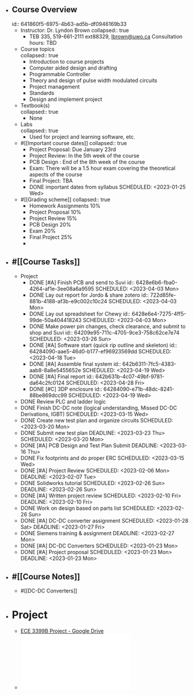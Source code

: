 - ## Course Overview
  id:: 641860f5-6975-4b63-ad5b-df0946169b33
	- Instructor: Dr. Lyndon Brown
	  collapsed:: true
		- TEB 335, 519-661-2111 ext88329, lbrown@uwo.ca
		  Consultation hours: TBD
	- Course topics  
	  collapsed:: true
		- Introduction to course projects
		- Computer aided design and drafting
		- Programmable Controller
		- Theory and design of pulse width modulated circuits
		- Project management
		- Standards
		- Design and implement project
	- Textbook(s)  
	  collapsed:: true
		- None
	- Labs  
	  collapsed:: true
		- Used for project and learning software, etc.
	- #[[Important course dates]]
	  collapsed:: true
		- Project Proposal: Due January 23rd
		- Project Review: In the 5th week of the course
		- PCB Design : End of the 8th week of the course
		- Exam: There will be a 1.5 hour exam covering the theoretical aspects of the course
		- Final Project: TBA
		- DONE important dates from syllabus
		  SCHEDULED: <2023-01-25 Wed>
	- #[[Grading scheme]]
	  collapsed:: true
		- Homework Assignments 10%
		- Project Proposal 10%
		- Project Review 15%
		- PCB Design 20%
		- Exam 20%
		- Final Project 25%
		-
- ## #[[Course Tasks]]
	- Project
		- DONE [#A] Finish PCB and send to Suvi 
		  id:: 6428e6b6-fba0-4264-af1e-3ee08a6a9595
		  SCHEDULED: <2023-04-03 Mon>
		- DONE Lay out report for Jordo & share zotero
		  id:: 722d85fe-881b-4188-af3b-e9c002c10c24
		  SCHEDULED: <2023-04-03 Mon>
		- DONE Lay out spreadsheet for Chewy
		  id:: 6428e6e4-7275-4ff5-99de-50a404418243
		  SCHEDULED: <2023-04-03 Mon>
		- DONE Make power pin changes, check clearance, and submit to shop and Suvi
		  id:: 64209e95-711c-4705-9ce3-758c62ce7e74
		  SCHEDULED: <2023-03-26 Sun>
		- DONE [#A] Software start (quick rip outline and skeleton)
		  id:: 64284090-aae5-46d0-b177-ef96923569dd
		  SCHEDULED: <2023-04-18 Tue>
		- DONE [#A] Assemble final system
		  id:: 642b6311-7fc5-4383-aab8-8a8e5455652e
		  SCHEDULED: <2023-04-19 Wed>
		- DONE [#A] Final report
		  id:: 642b631b-4c07-49bf-9781-da64c2fc0124
		  SCHEDULED: <2023-04-28 Fri>
		- DONE [#C] 3DP enclosure
		  id:: 64284090-e71b-48dc-8241-88be869dcc99
		  SCHEDULED: <2023-04-19 Wed>
	- DONE Review PLC and ladder logic
	- DONE Finish DC-DC note (logical understanding, Missed DC-DC Derivations, IGBT)
	  SCHEDULED: <2023-03-15 Wed>
	- DONE Create new test plan and organize circuits
	  SCHEDULED: <2023-03-20 Mon>
	- DONE Submit new test plan
	  DEADLINE: <2023-03-23 Thu>
	  SCHEDULED: <2023-03-20 Mon>
	- DONE [#A] PCB Design and Test Plan Submit
	  DEADLINE: <2023-03-16 Thu>
	- DONE Fix footprints and do proper ERC
	  SCHEDULED: <2023-03-15 Wed>
	- DONE [#A] Project Review
	  SCHEDULED: <2023-02-06 Mon>
	  DEADLINE: <2023-02-07 Tue>
	- DONE Solidworks tutorial
	  SCHEDULED: <2023-02-26 Sun>
	  DEADLINE: <2023-02-26 Sun>
	- DONE [#A] Written project review
	  SCHEDULED: <2023-02-10 Fri>
	  DEADLINE: <2023-02-10 Fri>
	- DONE Work on design based on parts list
	  SCHEDULED: <2023-02-26 Sun>
	- DONE [#A] DC-DC converter assignment
	  SCHEDULED: <2023-01-28 Sat>
	  DEADLINE: <2023-01-27 Fri>
	- DONE Siemens training & assignment
	  DEADLINE: <2023-02-27 Mon>
	- DONE [#A] DC-DC Converters 
	  SCHEDULED: <2023-01-23 Mon>
	- DONE [#A] Project proposal
	  SCHEDULED: <2023-01-23 Mon>
	  DEADLINE: <2023-01-23 Mon>
- ## #[[Course Notes]]
	- #[[DC-DC Converters]]
- # Project
	- [ECE 3399B Project - Google Drive](https://drive.google.com/drive/folders/1KfmRr_LBW7_kqztGq_0FZg-yMQlBjymY?usp=sharing)
	- ![Control and Power Supply for Resistance Spot Welding (RSW).pdf](../assets/Control_and_Power_Supply_for_Resistance_Spot_Welding_(RSW)_1677345963874_0.pdf)